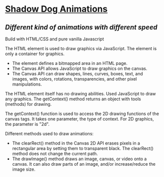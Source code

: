 # [Shadow Dog Animations](https://raj18anand.github.io/shadow-dog-animations/)
## _Different kind of animations with different speed_

Build with HTML/CSS and pure vanilla Javascript

The HTML <canvas> element is used to draw graphics via JavaScript. The <canvas> element is only a container for graphics.

- The <canvas> element defines a bitmapped area in an HTML page.
- The Canvas API allows JavaScript to draw graphics on the canvas.
- The Canvas API can draw shapes, lines, curves, boxes, text, and images, with colors, rotations, transparencies, and other pixel manipulations.

The HTML <canvas> element itself has no drawing abilities.
Used JavaScript to draw any graphics.
The getContext() method returns an object with tools (methods) for drawing.

The getContext() function is used to access the 2D drawing functions of the canvas tags. It takes one parameter, the type of context. For 2D graphics, the parameter is "2d".

Different methods used to draw animations:
- The clearRect() method in the Canvas 2D API erases pixels in a rectangular area by setting them to transparent black. The clearRect() method does not change the current path.
- The drawImage() method draws an image, canvas, or video onto a canvas. It can also draw parts of an image, and/or increase/reduce the image size.
